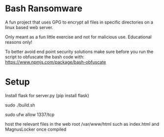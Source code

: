 # Bash Ransomware
A fun project that uses GPG to encrypt all files in specific directories on a linux based web server.

Only meant as a fun little exercise and not for malicious use. Educational reasons only!

To better avoid end point security solutions make sure before you run the script to obfuscate the bash code with: https://www.npmjs.com/package/bash-obfuscate

# Setup

Install flask for server.py (pip install flask)

sudo ./build.sh

sudo ufw allow 1337/tcp

host the relevant files in the web root /var/www/html such as index.html and MagnusLocker once compiled
